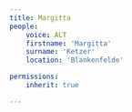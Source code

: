```yaml
---
title: Margitta
people:
    voice: ALT
    firstname: 'Margitta'
    surname: 'Ketzer'
    location: 'Blankenfelde'

permissions:
    inherit: true

---
```

